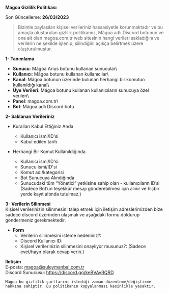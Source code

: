 **Mágoa Gizlilik Politikası**

Son Güncelleme: **26/03/2023**

> Bizimle paylaşılan kişisel verileriniz hassasiyetle korunmaktadır ve bu amaçla oluşturulan gizlilik politikamız, Mágoa adlı Discord botunun ve ona ait olan magoa.com.tr web sitesinin hangi verileri sakladığını ve verilerin ne şekilde işlenip, silindiğini açıkça belirtmek üzere oluşturulmuştur.

**1- Tanımlama**

- **Sunucu**: Mágoa Arius botunu kullanan sunucular\
- **Kullanıcı**: Mágoa botunu kullanan kullanıcılar\
- **Kanal**: Mágoa botunun üzerinde bulunan herhangi bir komutun kullanıldığı kanal\
- **Üye Verileri**: Mágoa botunu kullanan kullanıcıların sunucuya özel verileri\
- **Panel**: magoa.com.tr\
- **Bot**: Mágoa adlı Discord botu

**2- Saklanan Verileriniz**
- Kuralları Kabul Ettiğiniz Anda
  - Kullanıcı ismi/ID'si
  - Kabul edilen tarih

- Herhangi Bir Komut Kullanıldığında
  - Kullanıcı ismi/ID'si
  - Sunucu ismi/ID'si
  - Komut adı/kategorisi
  - Bot Sunucuya Alındığında
  - Sunucudaki tüm “Yönetici” yetkisine sahip olan   - kullanıcıların ID’si (Sadece Bot’un teşekkür mesajı gönderebilmesi için alınır ve hiçbir yerde kayıt altında tutulmaz.)

**3- Verilerin Silinmesi**\
Kişisel verilerinizin silinmesini talep etmek için iletişim adreslerimizden bize sadece discord üzerinden ulaşmalı ve aşağıdaki formu doldurup göndermeniz gerekmektedir.

 - **Form**
   - Verilerin silinmesini isteme nedeniniz?:
   - Discord Kullanıcı ID:
   - Kişisel verilerinizin silinmesini onaylıyor musunuz?: (Sadece evet/hayır olarak cevap verin.)

**İletişim**\
E-posta: magoa@suleymanbal.com.tr\
Discord Sunucusu: https://discord.gg/keBVAyRQRD

`Mágoa bu gizlilik şartlarını istediği zaman düzenleme/değiştirme hakkına sahiptir. Bu politikanın kopyalanması kesinlikle yasaktır.`

